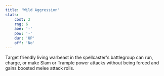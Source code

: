 ```yaml
---
title: 'Wild Aggression'
stats:
    cost: 2
    rng: 6
    aoe: '-'
    pow: '-'
    dur: 'UP'
    off: 'No'
---
```

Target friendly living warbeast in the spellcaster's battlegroup can run, charge, or make Slam or Trample power attacks without being forced and gains boosted melee attack rolls.